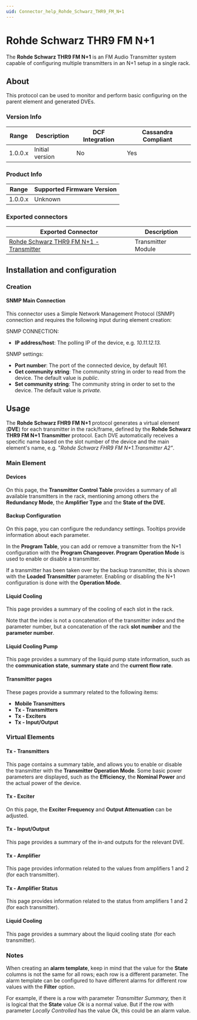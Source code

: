 ```yaml
---
uid: Connector_help_Rohde_Schwarz_THR9_FM_N+1
---
```


# Rohde Schwarz THR9 FM N+1

The **Rohde Schwarz THR9 FM N+1** is an FM Audio Transmitter system capable of configuring multiple transmitters in an N+1 setup in a single rack.

## About

This protocol can be used to monitor and perform basic configuring on the parent element and generated DVEs.

### Version Info

| **Range** | **Description** | **DCF Integration** | **Cassandra Compliant** |
|------------------|-----------------|---------------------|-------------------------|
| 1.0.0.x          | Initial version | No                  | Yes                     |

### Product Info

| Range | Supported Firmware Version |
|------------------|-----------------------------|
| 1.0.0.x          | Unknown                     |

### Exported connectors

| **Exported Connector**                                                                                              | **Description**    |
|--------------------------------------------------------------------------------------------------------------------|--------------------|
| [Rohde Schwarz THR9 FM N+1 - Transmitter](xref:Connector_help_Rohde_Schwarz_THR9_FM_N%2B1_-_Transmitter) | Transmitter Module |

## Installation and configuration

### Creation

#### SNMP Main Connection

This connector uses a Simple Network Management Protocol (SNMP) connection and requires the following input during element creation:

SNMP CONNECTION:

- **IP address/host**: The polling IP of the device, e.g. *10.11.12.13.*

SNMP settings:

- **Port number**: The port of the connected device, by default *161.*
- **Get community string**: The community string in order to read from the device. The default value is *public*.
- **Set community string**: The community string in order to set to the device. The default value is *private.*

## Usage

The **Rohde Schwarz FHR9 FM N+1** protocol generates a virtual element (**DVE**) for each transmitter in the rack/frame, defined by the **Rohde Schwarz THR9 FM N+1 Transmitter** protocol. Each DVE automatically receives a specific name based on the slot number of the device and the main element's name, e.g. "*Rohde Schwarz FHR9 FM N+1.Transmitter A2"*.

### Main Element

#### Devices

On this page, the **Transmitter Control Table** provides a summary of all available transmitters in the rack, mentioning among others the **Redundancy Mode**, the **Amplifier Type** and the **State of the DVE.**

#### Backup Configuration

On this page, you can configure the redundancy settings. Tooltips provide information about each parameter.

In the **Program Table**, you can add or remove a transmitter from the N+1 configuration with the **Program Changeover. Program Operation Mode** is used to enable or disable a transmitter.

If a transmitter has been taken over by the backup transmitter, this is shown with the **Loaded Transmitter** parameter. Enabling or disabling the N+1 configuration is done with the **Operation Mode**.

#### Liquid Cooling

This page provides a summary of the cooling of each slot in the rack.

Note that the index is not a concatenation of the transmitter index and the parameter number, but a concatenation of the rack **slot number** and the **parameter number**.

#### Liquid Cooling Pump

This page provides a summary of the liquid pump state information, such as the **communication state**, **summary state** and the **current flow rate**.

#### Transmitter pages

These pages provide a summary related to the following items:

- **Mobile Transmitters**
- **Tx - Transmitters**
- **Tx - Exciters**
- **Tx - Input/Output**

### Virtual Elements

#### Tx - Transmitters

This page contains a summary table, and allows you to enable or disable the transmitter with the **Transmitter Operation Mode**. Some basic power parameters are displayed, such as the **Efficiency**, the **Nominal Power** and the actual power of the device.

#### Tx - Exciter

On this page, the **Exciter Frequency** and **Output Attenuation** can be adjusted.

#### Tx - Input/Output

This page provides a summary of the in-and outputs for the relevant DVE.

#### Tx - Amplifier

This page provides information related to the values from amplifiers 1 and 2 (for each transmitter).

#### Tx - Amplifier Status

This page provides information related to the status from amplifiers 1 and 2 (for each transmitter).

#### Liquid Cooling

This page provides a summary about the liquid cooling state (for each transmitter).

### Notes

When creating an **alarm template**, keep in mind that the value for the **State** columns is not the same for all rows; each row is a different parameter. The alarm template can be configured to have different alarms for different row values with the **Filter** option.

For example, if there is a row with parameter *Transmitter Summary,* then it is logical that the **State** value *Ok* is a normal value. But if the row with parameter *Locally Controlled* has the value *Ok*, this could be an alarm value.
